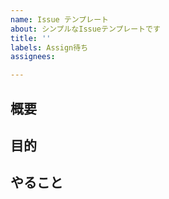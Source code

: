 ```yaml
---
name: Issue テンプレート
about: シンプルなIssueテンプレートです
title: ''
labels: Assign待ち
assignees:

---
```


## 概要

## 目的
<!-- 例：システムにメールアドレスでもログインできるようにするため -->

## やること
<!-- 例：
- デザイン追加
- メールアドレスのログイン機能実装 -->

